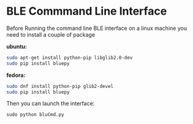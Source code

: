 # BLE Commmand Line Interface

Before Running the command line BLE interface on a linux machine you need to install a couple of package

__ubuntu:__
~~~bash
sudo apt-get install python-pip libglib2.0-dev
sudo pip install bluepy
~~~

__fedora:__
~~~bash
sudo dnf install python-pip glib2-devel
sudo pip install bluepy
~~~

Then you can launch the interface:

~~~python
sudo python bluCmd.py
~~~
